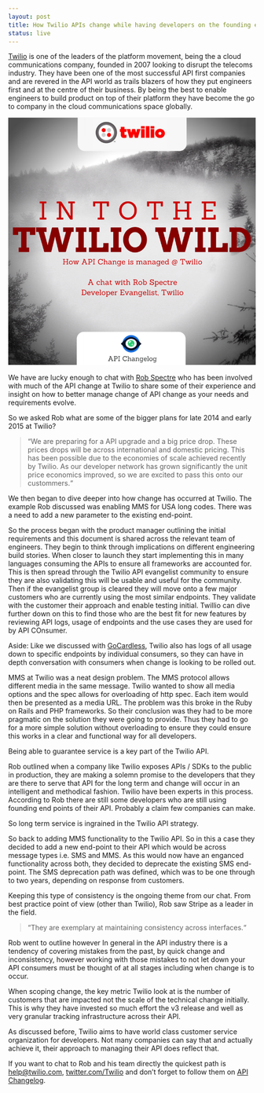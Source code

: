 ```yaml
---
layout: post
title: How Twilio APIs change while having developers on the founding end-points
status: live
---
```


[Twilio](https://www.apichangelog.com/api/twilio/ "Twilio On API Changelog") is one of the leaders of the platform movement, being the a cloud communications company, founded in 2007 looking to disrupt the telecoms industry. They have been one of the most successful API first companies and are revered in the API world as trails blazers of how they put engineers first and at the centre of their business. By being the best to enable engineers to build product on top of their platform they have become the go to company in the cloud communications space globally.

![](/img/TwilioAPIChangelog.png)

We have are lucky enough to chat with [Rob Spectre](https://twitter.com/dn0t "Rob Spectre on Twitter") who has been involved with much of the API change at Twilio to share some of their experience and insight on how to better manage change of API change as your needs and requirements evolve.

So we asked Rob what are some of the bigger plans for late 2014 and early 2015 at Twilio?

> “We are preparing for a API upgrade and a big price drop. These prices drops will be across international and domestic pricing. This has been possible due to the economies of scale achieved recently by Twilio. As our developer network has grown significantly the unit price economics improved, so we are excited to pass this onto our custommers.“

We then began to dive deeper into how change has occurred at Twilio. The example Rob discussed was enabling MMS for USA long codes. There was a need to add a new parameter to the existing end-point.

So the process began with the product manager outlining the initial requirements and this document is shared across the relevant team of engineers. They begin to think through implications on different engineering build stories. When closer to launch they start implementing this in many languages consuming the APIs to ensure all frameworks are accounted for. This is then spread through the Twilio API evangelist community to ensure they are also validating this will be usable and useful for the community. 
Then if the evangelist group is cleared they will move onto a few major customers who are currently using the most similar endpoints. They validate with the customer their approach and enable testing initial. Twillio can dive further down on this to find those who are the best fit for new features by reviewing API logs, usage of endpoints and the use cases they are used for by API COnsumer. 

Aside: Like we discussed with [GoCardless](http://blog.apichangelog.com/2014/11/13/gocardless-apis.html  "GoCardless on API Changelog"), Twilio also has logs of all usage down to specific endpoints by individual consumers, so they can have in depth conversation with consumers when change is looking to be rolled out. 

MMS at Twilio was a neat design problem. The MMS protocol allows different media in the same message. Twilio wanted to show all media options and the spec allows for overloading of http spec. Each item would then be presented as a media URL. The problem was this broke in the Ruby on Rails and PHP frameworks. So their conclusion was they had to be more pragmatic on the solution they were going to provide. Thus they had to go for a more simple solution without overloading to ensure they could ensure this works in a clear and functional way for all developers. 

Being able to guarantee service is a key part of the Twilio API.

Rob outlined when a company like Twilio exposes APIs / SDKs to the public in production, they are making a solemn promise to the developers that they are there to serve that API for the long term and change will occur in an intelligent and methodical fashion. Twilio have been experts in this process. According to Rob there are still some developers who are still using founding end points of their API. Probably a claim few companies can make.

So long term service is ingrained in the Twilio API strategy.

So back to adding MMS functionality to the Twilio API. So in this a case they decided to add a new end-point to their API which would be across message types i.e. SMS and MMS. As this would now have an enganced functionality across both, they decided to deprecate the existing SMS end-point. The SMS deprecation path was defined, which was to be one through to two years, depending on response from customers.

Keeping this type of consistency is the ongoing theme from our chat. From best practice point of view (other than Twilio), Rob saw Stripe as a leader in the field. 

> “They are exemplary at maintaining consistency across interfaces.“

Rob went to outline however In general in the API industry there is a tendency of covering mistakes from the past, by quick change and inconsistency, however working with those mistakes to not let down your API consumers must be thought of at all stages including when change is to occur. 

When scoping change, the key metric Twilio look at is the number of customers that are impacted not the scale of the technical change initially. This is why they have invested so much effort the v3 release and well as very granular tracking infrastructure across their API.

As discussed before, Twilio aims to have world class customer service organization for developers. Not many companies can say that and actually achieve it, their approach to managing their API does reflect that. 

If you want to chat to Rob and his team directly the quickest path is help@twilio.com, [twitter.com/Twilio](http://www.twitter.com/twilio "Twilio on Twitter") and don’t forget to follow them on [API Changelog](https://www.apichangelog.com/api/twilio "Twilio On API Changelog"). 



